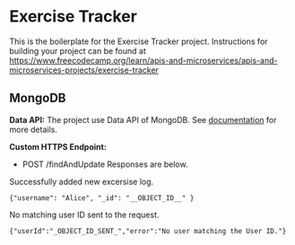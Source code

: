 # Exercise Tracker

This is the boilerplate for the Exercise Tracker project. Instructions for building your project can be found at https://www.freecodecamp.org/learn/apis-and-microservices/apis-and-microservices-projects/exercise-tracker

## MongoDB

**Data API:** The project use Data API of MongoDB. See [documentation](https://www.mongodb.com/docs/atlas/api/data-api/) for more details.

**Custom HTTPS Endpoint:**

- POST /findAndUpdate
  Responses are below.

Successfully added new excersise log.

```
{"username": "Alice", "_id": "__OBJECT_ID__" }
```

No matching user ID sent to the request.

```
{"userId":"_OBJECT_ID_SENT_","error":"No user matching the User ID."}
```
